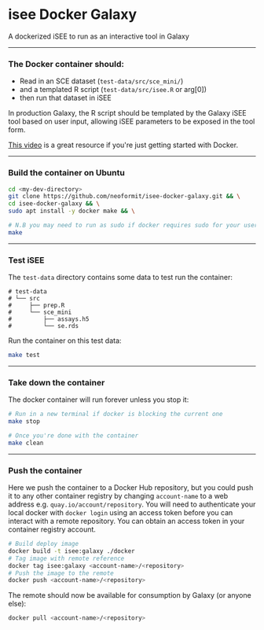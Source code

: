 # isee Docker Galaxy

A dockerized iSEE to run as an interactive tool in Galaxy

---

### The Docker container should:
- Read in an SCE dataset (`test-data/src/sce_mini/`)
- and a templated R script (`test-data/src/isee.R` or arg[0])
- then run that dataset in iSEE

In production Galaxy, the R script should be templated by the Galaxy iSEE tool
based on user input, allowing iSEE parameters to be exposed in the tool form.

[This video](https://www.youtube.com/watch?v=iqqDU2crIEQ&t=1002s&ab_channel=Docker)
is a great resource if you're just getting started with Docker.

---

### Build the container on Ubuntu

```sh
cd <my-dev-directory>
git clone https://github.com/neoformit/isee-docker-galaxy.git && \
cd isee-docker-galaxy && \
sudo apt install -y docker make && \

# N.B you may need to run as sudo if docker requires sudo for your user
make
```

---

### Test iSEE

The `test-data` directory contains some data to test run the container:

```
# test-data
# └── src
#     ├── prep.R
#     └── sce_mini
#         ├── assays.h5
#         └── se.rds
```

Run the container on this test data:

```sh
make test
```

---

### Take down the container

The docker container will run forever unless you stop it:

```sh
# Run in a new terminal if docker is blocking the current one
make stop

# Once you're done with the container
make clean
```

---

### Push the container

Here we push the container to a Docker Hub repository, but you could push it
to any other container registry by changing `account-name` to a web address
e.g. `quay.io/account/repository`. You will need to authenticate your local
docker with `docker login` using an access token before you can interact with a
remote repository. You can obtain an access token in your container registry
account.

```sh
# Build deploy image
docker build -t isee:galaxy ./docker
# Tag image with remote reference
docker tag isee:galaxy <account-name>/<repository>
# Push the image to the remote
docker push <account-name>/<repository>
```

The remote should now be available for consumption by Galaxy (or anyone else):

```sh
docker pull <account-name>/<repository>
```
